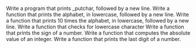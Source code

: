 Write a program that prints _putchar, followed by a new line.
Write a function that prints the alphabet, in lowercase, followed by a new line.
Write a function that prints 10 times the alphabet, in lowercase, followed by a new line.
Write a function that checks for lowercase character
Write a function that prints the sign of a number.
Write a function that computes the absolute value of an integer.
Write a function that prints the last digit of a number.
